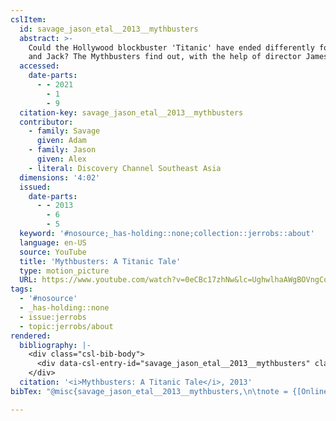 ```yaml
---
cslItem:
  id: savage_jason_etal__2013__mythbusters
  abstract: >-
    Could the Hollywood blockbuster 'Titanic' have ended differently for Rose
    and Jack? The Mythbusters find out, with the help of director James Cameron.
  accessed:
    date-parts:
      - - 2021
        - 1
        - 9
  citation-key: savage_jason_etal__2013__mythbusters
  contributor:
    - family: Savage
      given: Adam
    - family: Jason
      given: Alex
    - literal: Discovery Channel Southeast Asia
  dimensions: '4:02'
  issued:
    date-parts:
      - - 2013
        - 6
        - 5
  keyword: '#nosource;_has-holding::none;collection::jerrobs::about'
  language: en-US
  source: YouTube
  title: 'Mythbusters: A Titanic Tale'
  type: motion_picture
  URL: https://www.youtube.com/watch?v=0eCBc17zhNw&lc=UghwlhaAWgBOVngCoAEC
tags:
  - '#nosource'
  - _has-holding::none
  - issue:jerrobs
  - topic:jerrobs/about
rendered:
  bibliography: |-
    <div class="csl-bib-body">
      <div data-csl-entry-id="savage_jason_etal__2013__mythbusters" class="csl-entry"><i>Mythbusters: A Titanic Tale</i> 2013. Available at: https://www.youtube.com/watch?v=0eCBc17zhNw&#38;lc=UghwlhaAWgBOVngCoAEC (Accessed: January 9, 2021).</div>
    </div>
  citation: '<i>Mythbusters: A Titanic Tale</i>, 2013'
bibTex: "@misc{savage_jason_etal__2013__mythbusters,\n\tnote = {[Online; accessed 2021-01-09]},\n\tyear = {2013},\n\tmonth = {jun 5},\n\ttitle = {Mythbusters: A {Titanic} {Tale}},\n\thowpublished = {https://www.youtube.com/watch?v=0eCBc17zhNw&lc=UghwlhaAWgBOVngCoAEC},\n}\n\n"

---
```

